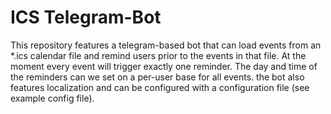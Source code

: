 # ICS Telegram-Bot

This repository features a telegram-based bot that can load events from an *.ics calendar file and remind users prior to the events in that file. At the moment every event will trigger exactly one reminder. The day and time of the reminders can we set on a per-user base for all events. the bot also features localization and can be configured with a configuration file (see example config file).
